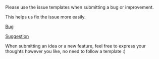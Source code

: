 Please use the issue templates when submitting a bug or improvement.

This helps us fix the issue more easily.

[Bug](https://github.com/zocke1r/pokeclicker/issues/new?assignees=&labels=bug&template=bug_report.md&title=%5BBUG%5D+)

[Suggestion](https://github.com/zocke1r/pokeclicker/issues/new?assignees=&template=suggestion.md&title=%5BSUGGESTION%5D+)

When submitting an idea or a new feature, feel free to express your thoughts however you like, no need to follow a template :)

